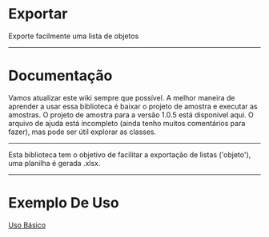 # **Exportar**

Exporte facilmente uma lista de objetos
***
# **Documentação**

Vamos atualizar este wiki sempre que possível. A melhor maneira de aprender a usar essa biblioteca é baixar o projeto de amostra e executar as amostras. O projeto de amostra para a versão 1.0.5 está disponível aqui. O arquivo de ajuda está incompleto (ainda tenho muitos comentários para fazer), mas pode ser útil explorar as classes.
***
Esta biblioteca tem o objetivo de facilitar a exportação de listas ('objeto'), uma planilha é gerada .xlsx.
***
# **Exemplo De Uso**
[Uso Básico](https://github.com/washingtonsantos/Exportar/wiki/Uso-B%C3%A1sico)
